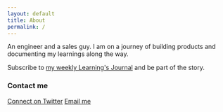 ```yaml
---
layout: default
title: About
permalink: /
---
```


An engineer and a sales guy. I am on a journey of building products and documenting my learnings along the way.

Subscribe to [my weekly Learning's Journal](https://www.getrevue.co/profile/pranav) and be part of the story.

### Contact me

[Connect on Twitter](https://twitter.com/pranavdotexe)
[Email me](mailto:pranavdotexe@gmail.com)
